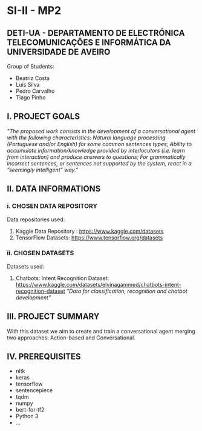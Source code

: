 # SI-II - MP2

## DETI-UA - DEPARTAMENTO DE ELECTRÓNICA TELECOMUNICAÇÕES E INFORMÁTICA DA UNIVERSIDADE DE AVEIRO

Group of Students:

- Beatriz Costa
- Luís Silva
- Pedro Carvalho
- Tiago Pinho

## I. PROJECT GOALS

*"The proposed work consists in the development of a conversational agent with the following characteristics: Natural language processing (Portuguese and/or English) for some common sentences types; Ability to accumulate information/knowledge provided by interlocutors (i.e. learn from interaction) and produce answers to questions; For grammatically incorrect sentences, or sentences not supported by the system, react in a ”seemingly intelligent” way."*

## II. DATA INFORMATIONS

### i. CHOSEN DATA REPOSITORY

Data repositories used:

1) Kaggle Data Repository : https://www.kaggle.com/datasets
2) TensorFlow Datasets: https://www.tensorflow.org/datasets


### ii. CHOSEN DATASETS

Datasets used:

1) Chatbots: Intent Recognition Dataset: https://www.kaggle.com/datasets/elvinagammed/chatbots-intent-recognition-dataset
   *"Data for classification, recognition and chatbot development"*


## III. PROJECT SUMMARY

With this dataset we aim to create and train a conversational agent merging two approaches: Action-based and Conversational.

## IV. PREREQUISITES

- nltk
- keras
- tensorflow
- sentencepiece
- tqdm
- numpy
- bert-for-tf2
- Python 3
- ...